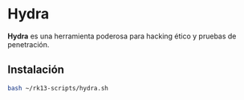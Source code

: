 # Hydra

**Hydra** es una herramienta poderosa para hacking ético y pruebas de penetración.

## Instalación

```bash
bash ~/rk13-scripts/hydra.sh
```